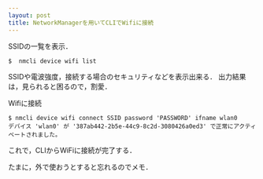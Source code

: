 ```yaml
---
layout: post
title: NetworkManagerを用いてCLIでWifiに接続
---
```


SSIDの一覧を表示．
```
$  nmcli device wifi list
```
SSIDや電波強度，接続する場合のセキュリティなどを表示出来る．
出力結果は，見られると困るので，割愛．

Wifiに接続
```
$ nmcli device wifi connect SSID password 'PASSWORD' ifname wlan0
デバイス 'wlan0' が '387ab442-2b5e-44c9-8c2d-3080426a0ed3' で正常にアクティベートされました。
```
これで，CLIからWiFiに接続が完了する．

たまに，外で使おうとすると忘れるのでメモ．